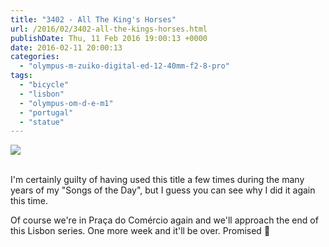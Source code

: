 ```yaml
---
title: "3402 - All The King's Horses"
url: /2016/02/3402-all-the-kings-horses.html
publishDate: Thu, 11 Feb 2016 19:00:13 +0000
date: 2016-02-11 20:00:13
categories: 
  - "olympus-m-zuiko-digital-ed-12-40mm-f2-8-pro"
tags: 
  - "bicycle"
  - "lisbon"
  - "olympus-om-d-e-m1"
  - "portugal"
  - "statue"
---
```

<div class="container">
<div class="center"><a target="_blank" href="https://d25zfm9zpd7gm5.cloudfront.net/1200x1200/2015/20150905_094519_lr.jpg"><img class="webfeedsFeaturedVisual" src="https://d25zfm9zpd7gm5.cloudfront.net/0600x0600/2015/20150905_094519_lr.jpg" /></a></div>
</div>
<br />

I'm certainly guilty of having used this title a few times during the many years of my "Songs of the Day", but I guess you can see why I did it again this time.

<a target="_blank" href="https://d25zfm9zpd7gm5.cloudfront.net/1200x1200/2015/20150905_093318_lr.jpg"><img style="margin: 0pt 0px 0pt 10px; float: right;" src="https://d25zfm9zpd7gm5.cloudfront.net/0150x0150/2015/20150905_093318_lr.jpg" alt="" border="0" /></a> Of course we're in Praça do Comércio again and we'll approach the end of this Lisbon series. One more week and it'll be over. Promised 🙂
